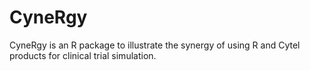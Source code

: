 # CyneRgy
CyneRgy is an R package to illustrate the synergy of using R and Cytel products for clinical trial simulation.   
